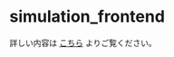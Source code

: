 # simulation_frontend

詳しい内容は
<a href="https://quilt-flannel-e0f.notion.site/README-da868c3a8b0645579f0811cbe2e92170">こちら</a>
よりご覧ください。
